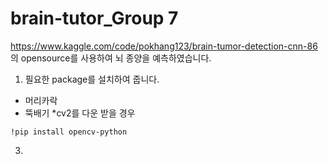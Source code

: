 # brain-tutor_Group 7

https://www.kaggle.com/code/pokhang123/brain-tumor-detection-cnn-86 의 opensource를 사용하여 뇌 종양을 예측하였습니다.

1. 필요한 package를 설치하여 줍니다.
  * 머리카락
  * 뚝배기
  *cv2를 다운 받을 경우
  ```
  !pip install opencv-python
  ```
3.  
